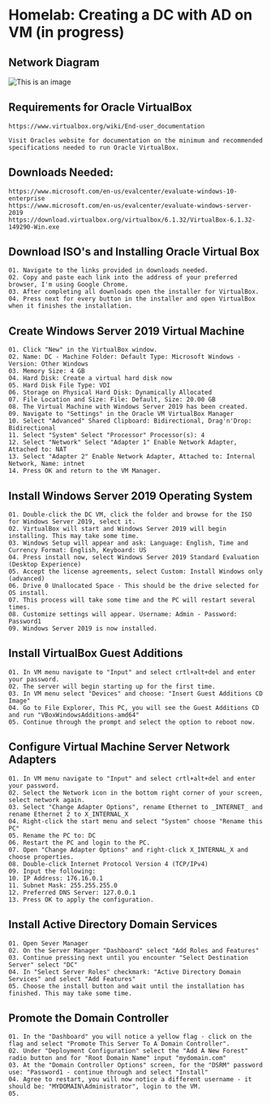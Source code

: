 # Homelab: Creating a DC with AD on VM (in progress)

## Network Diagram

![This is an image](https://svgshare.com/i/gJb.svg)



## Requirements for Oracle VirtualBox
    https://www.virtualbox.org/wiki/End-user_documentation
    
    Visit Oracles website for documentation on the minimum and recommended specifications needed to run Oracle VirtualBox.
    
## Downloads Needed:
    https://www.microsoft.com/en-us/evalcenter/evaluate-windows-10-enterprise
    https://www.microsoft.com/en-us/evalcenter/evaluate-windows-server-2019
    https://download.virtualbox.org/virtualbox/6.1.32/VirtualBox-6.1.32-149290-Win.exe

## Download ISO's and Installing Oracle Virtual Box
    01. Navigate to the links provided in downloads needed.
    02. Copy and paste each link into the address of your preferred browser, I'm using Google Chrome.
    03. After completing all downloads open the installer for VirtualBox.
    04. Press next for every button in the installer and open VirtualBox when it finishes the installation.

## Create Windows Server 2019 Virtual Machine
    01. Click "New" in the VirtualBox window.
    02. Name: DC - Machine Folder: Default Type: Microsoft Windows - Version: Other Windows
    03. Memory Size: 4 GB
    04. Hard Disk: Create a virtual hard disk now
    05. Hard Disk File Type: VDI
    06. Storage on Physical Hard Disk: Dynamically Allocated
    07. File Location and Size: File: Default, Size: 20.00 GB
    08. The Virtual Machine with Windows Server 2019 has been created.
    09. Navigate to "Settings" in the Oracle VM VirtualBox Manager
    10. Select "Advanced" Shared Clipboard: Bidirectional, Drag'n'Drop: Bidirectional
    11. Select "System" Select "Processor" Processor(s): 4
    12. Select "Network" Select "Adapter 1" Enable Network Adapter, Attached to: NAT
    13. Select "Adapter 2" Enable Network Adapter, Attached to: Internal Network, Name: intnet
    14. Press OK and return to the VM Manager.
    
##  Install Windows Server 2019 Operating System
    01. Double-click the DC VM, click the folder and browse for the ISO for Windows Server 2019, select it.
    02. VirtualBox will start and Windows Server 2019 will begin installing. This may take some time.
    03. Windows Setup will appear and ask: Language: English, Time and Currency Format: English, Keyboard: US
    04. Press install now, select Windows Server 2019 Standard Evaluation (Desktop Experience)
    05. Accept the license agreements, select Custom: Install Windows only (advanced)
    06. Drive 0 Unallocated Space - This should be the drive selected for OS install. 
    07. This process will take some time and the PC will restart several times.
    08. Customize settings will appear. Username: Admin - Password: Password1
    09. Windows Server 2019 is now installed.
    
 ##  Install VirtualBox Guest Additions   
    01. In VM menu navigate to "Input" and select crtl+alt+del and enter your password.
    02. The server will begin starting up for the first time.
    03. In VM menu select "Devices" and choose: "Insert Guest Additions CD Image"
    04. Go to File Explorer, This PC, you will see the Guest Additions CD and run "VBoxWindowsAdditions-amd64"
    05. Continue through the prompt and select the option to reboot now.

 ## Configure Virtual Machine Server Network Adapters 
    01. In VM menu navigate to "Input" and select crtl+alt+del and enter your password.
    02. Select the Network icon in the bottom right corner of your screen, select network again.
    03. Select "Change Adapter Options", rename Ethernet to _INTERNET_ and rename Ethernet 2 to X_INTERNAL_X
    04. Right-click the start menu and select "System" choose "Rename this PC"
    05. Rename the PC to: DC
    06. Restart the PC and login to the PC.
    07. Open "Change Adapter Options" and right-click X_INTERNAL_X and choose properties.
    08. Double-click Internet Protocol Version 4 (TCP/IPv4)
    09. Input the following:
    10. IP Address: 176.16.0.1
    11. Subnet Mask: 255.255.255.0
    12. Preferred DNS Server: 127.0.0.1
    13. Press OK to apply the configuration.
    
 ## Install Active Directory Domain Services
    01. Open Sever Manager
    02. On the Server Manager "Dashboard" select "Add Roles and Features"
    03. Continue pressing next until you encounter "Select Destination Server" select "DC"
    04. In "Select Server Roles" checkmark: "Active Directory Domain Services" and select "Add Features"
    05. Choose the install button and wait until the installation has finished. This may take some time.
    
## Promote the Domain Controller
    01. In the "Dashboard" you will notice a yellow flag - click on the flag and select "Promote This Server To A Domain Controller".
    02. Under "Deployment Configuration" select the "Add A New Forest" radio button and for "Root Domain Name" input "mydomain.com"
    03. At the "Domain Controller Options" screen, for the "DSRM" password use: "Password1 - continue through and select "Install"
    04. Agree to restart, you will now notice a different username - it should be: "MYDOMAIN\Administrator", login to the VM.
    05. 
